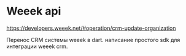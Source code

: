 
# Weeek api
<https://developers.weeek.net/#operation/crm-update-organization>

Перенос CRM системы weeek в dart. написание простого sdk для интеграции weeek crm.
